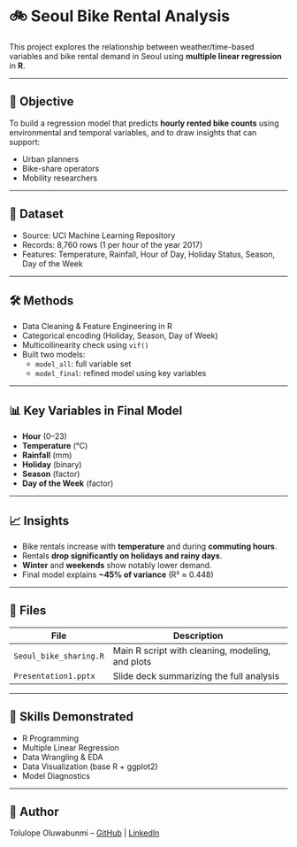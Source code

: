 # 🚲 Seoul Bike Rental Analysis

This project explores the relationship between weather/time-based variables and bike rental demand in Seoul using **multiple linear regression** in **R**.

---

## 📌 Objective

To build a regression model that predicts **hourly rented bike counts** using environmental and temporal variables, and to draw insights that can support:
- Urban planners
- Bike-share operators
- Mobility researchers

---

## 📂 Dataset

- Source: UCI Machine Learning Repository  
- Records: 8,760 rows (1 per hour of the year 2017)  
- Features: Temperature, Rainfall, Hour of Day, Holiday Status, Season, Day of the Week

---

## 🛠️ Methods

- Data Cleaning & Feature Engineering in R
- Categorical encoding (Holiday, Season, Day of Week)
- Multicollinearity check using `vif()`
- Built two models:
  - `model_all`: full variable set
  - `model_final`: refined model using key variables

---

## 📊 Key Variables in Final Model

- **Hour** (0–23)
- **Temperature** (°C)
- **Rainfall** (mm)
- **Holiday** (binary)
- **Season** (factor)
- **Day of the Week** (factor)

---

## 📈 Insights

- Bike rentals increase with **temperature** and during **commuting hours**.
- Rentals **drop significantly on holidays and rainy days**.
- **Winter** and **weekends** show notably lower demand.
- Final model explains **~45% of variance** (R² ≈ 0.448)

---

## 📂 Files

| File | Description |
|------|-------------|
| `Seoul_bike_sharing.R` | Main R script with cleaning, modeling, and plots |
| `Presentation1.pptx` | Slide deck summarizing the full analysis |

---

## 🧠 Skills Demonstrated

- R Programming  
- Multiple Linear Regression  
- Data Wrangling & EDA  
- Data Visualization (base R + ggplot2)  
- Model Diagnostics  

---

## 🔗 Author

Tolulope Oluwabunmi – [GitHub](https://github.com/tolulopeoluwabunmi) | [LinkedIn](https://www.linkedin.com/in/tolulopeo11/
)

